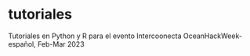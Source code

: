 # tutoriales
Tutoriales en Python y R para el evento Intercoonecta OceanHackWeek-español, Feb-Mar 2023
